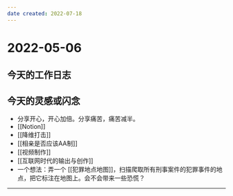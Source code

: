 ```yaml
---
date created: 2022-07-18
---
```


# 2022-05-06

## 今天的工作日志

## 今天的灵感或闪念

- 分享开心，开心加倍。分享痛苦，痛苦减半。
- [[Notion]]
- [[降维打击]]
- [[相亲是否应该AA制]]
- [[视频制作]]
- [[互联网时代的输出与创作]]
- 一个想法：弄一个 [[犯罪地点地图]]，扫描爬取所有刑事案件的犯罪事件的地点，把它标注在地图上。会不会带来一些恐慌？
---
